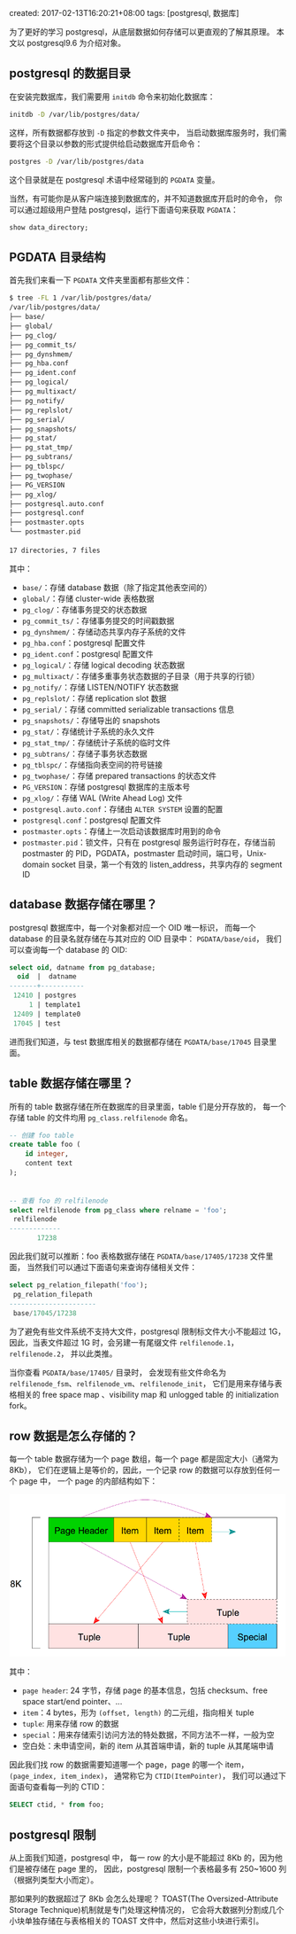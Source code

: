 created: 2017-02-13T16:20:21+08:00
tags: [postgresql, 数据库]


为了更好的学习 postgresql，从底层数据如何存储可以更直观的了解其原理。
本文以 postgresql9.6 为介绍对象。


## postgresql 的数据目录

在安装完数据库，我们需要用 `initdb` 命令来初始化数据库：

```sh
initdb -D /var/lib/postgres/data/
```

这样，所有数据都存放到 `-D` 指定的参数文件夹中，
当启动数据库服务时，我们需要将这个目录以参数的形式提供给启动数据库开启命令：

```sh
postgres -D /var/lib/postgres/data
```

这个目录就是在 postgresql 术语中经常碰到的 `PGDATA` 变量。

当然，有可能你是从客户端连接到数据库的，并不知道数据库开启时的命令，
你可以通过超级用户登陆 postgresql，运行下面语句来获取 `PGDATA`：

```sql
show data_directory;
```


## PGDATA 目录结构

首先我们来看一下 `PGDATA` 文件夹里面都有那些文件：

```sh
$ tree -FL 1 /var/lib/postgres/data/
/var/lib/postgres/data/
├── base/
├── global/
├── pg_clog/
├── pg_commit_ts/
├── pg_dynshmem/
├── pg_hba.conf
├── pg_ident.conf
├── pg_logical/
├── pg_multixact/
├── pg_notify/
├── pg_replslot/
├── pg_serial/
├── pg_snapshots/
├── pg_stat/
├── pg_stat_tmp/
├── pg_subtrans/
├── pg_tblspc/
├── pg_twophase/
├── PG_VERSION
├── pg_xlog/
├── postgresql.auto.conf
├── postgresql.conf
├── postmaster.opts
└── postmaster.pid

17 directories, 7 files
```

其中：

* `base/`：存储 database 数据（除了指定其他表空间的）
* `global/`：存储 cluster-wide 表格数据
* `pg_clog/`：存储事务提交的状态数据
* `pg_commit_ts/`：存储事务提交的时间戳数据
* `pg_dynshmem/`：存储动态共享内存子系统的文件
* `pg_hba.conf`：postgresql 配置文件
* `pg_ident.conf`：postgresql 配置文件
* `pg_logical/`：存储 logical decoding 状态数据
* `pg_multixact/`：存储多重事务状态数据的子目录（用于共享的行锁）
* `pg_notify/`：存储 LISTEN/NOTIFY 状态数据
* `pg_replslot/`：存储 replication slot 数据
* `pg_serial/`：存储 committed serializable transactions 信息
* `pg_snapshots/`：存储导出的 snapshots
* `pg_stat/`：存储统计子系统的永久文件
* `pg_stat_tmp/`：存储统计子系统的临时文件
* `pg_subtrans/`：存储子事务状态数据
* `pg_tblspc/`：存储指向表空间的符号链接
* `pg_twophase/`：存储 prepared transactions 的状态文件
* `PG_VERSION`：存储 postgresql 数据库的主版本号
* `pg_xlog/`：存储 WAL (Write Ahead Log) 文件
* `postgresql.auto.conf`：存储由 `ALTER SYSTEM` 设置的配置
* `postgresql.conf`：postgresql 配置文件
* `postmaster.opts`：存储上一次启动该数据库时用到的命令
* `postmaster.pid`：锁文件，只有在 postgresql 服务运行时存在，存储当前 postmaster 的 PID，PGDATA，postmaster 启动时间，端口号，Unix-domain socket 目录，第一个有效的 listen_address，共享内存的 segment ID


## database 数据存储在哪里？

postgresql 数据库中，每一个对象都对应一个 OID 唯一标识，
而每一个 database 的目录名就存储在与其对应的 OID 目录中： `PGDATA/base/oid`，
我们可以查询每一个 database 的 OID:

```sql
select oid, datname from pg_database;
  oid  |  datname
-------+-----------
 12410 | postgres
     1 | template1
 12409 | template0
 17045 | test
```

进而我们知道，与 test 数据库相关的数据都存储在 `PGDATA/base/17045` 目录里面。


## table 数据存储在哪里？

所有的 table 数据存储在所在数据库的目录里面，table 们是分开存放的，
每一个存储 table 的文件均用 `pg_class.relfilenode` 命名。

```sql
-- 创建 foo table
create table foo (
    id integer,
    content text
);


-- 查看 foo 的 relfilenode
select relfilenode from pg_class where relname = 'foo';
 relfilenode
-------------
       17238
```

因此我们就可以推断：foo 表格数据存储在 `PGDATA/base/17405/17238` 文件里面，
当然我们可以通过下面语句来查询存储相关文件：

```sql
select pg_relation_filepath('foo');
 pg_relation_filepath
----------------------
 base/17045/17238
```

为了避免有些文件系统不支持大文件，postgresql 限制标文件大小不能超过 1G，
因此，当表文件超过 1G 时，会另建一有尾缀文件 `relfilenode.1`，`relfilenode.2`，
并以此类推。

当你查看 `PGDATA/base/17405/` 目录时，
会发现有些文件命名为 `relfilenode_fsm`、`relfilenode_vm`、`relfilenode_init`，
它们是用来存储与表格相关的 free space map 、visibility map 和 unlogged table 的 initialization fork。


## row 数据是怎么存储的？

每一个 table 数据存储为一个 page 数组，每一个 page 都是固定大小（通常为 8Kb），
它们在逻辑上是等价的，因此，一个记录 row 的数据可以存放到任何一个 page 中，
一个 page 的内部结构如下：

![page structure](/media/postgresql/page_structure.png)

其中：

* `page header`: 24 字节，存储 page 的基本信息，包括 checksum、free space start/end pointer、...
* `item`：4 bytes，形为 `(offset, length)` 的二元组，指向相关 tuple
* `tuple`: 用来存储 row 的数据
* `special`：用来存储索引访问方法的特处数据，不同方法不一样，一般为空
* 空白处：未申请空间，新的 item 从其首端申请，新的 tuple 从其尾端申请

因此我们找 row 的数据需要知道哪一个 page，page 的哪一个 item，
`(page_index, item_index)`，
通常称它为 `CTID(ItemPointer)`，
我们可以通过下面语句查看每一列的 CTID：

```sql
SELECT ctid, * from foo;
```

## postgresql 限制

从上面我们知道，postgresql 中，
每一 row 的大小是不能超过 8Kb 的，因为他们是被存储在 page 里的，
因此，postgresql 限制一个表格最多有 250~1600 列（根据列类型大小而定）。

那如果列的数据超过了 8Kb 会怎么处理呢？
TOAST(The Oversized-Attribute Storage Technique)机制就是专门处理这种情况的，
它会将大数据列分割成几个小块单独存储在与表格相关的 TOAST 文件中，然后对这些小块进行索引。
